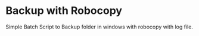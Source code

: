 # Backup with Robocopy
Simple Batch Script to Backup folder in windows with robocopy with log file. 
